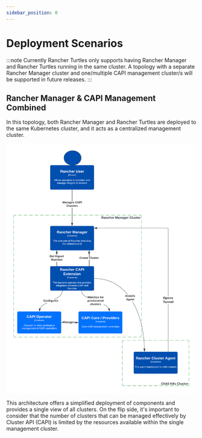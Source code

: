 ```yaml
---
sidebar_position: 0
---
```


# Deployment Scenarios

:::note
Currently Rancher Turtles only supports having Rancher Manager and 
Rancher Turtles running in the same cluster. A topology with a separate Rancher 
Manager cluster and one/multiple CAPI management cluster/s will be supported in 
future releases.
:::

## Rancher Manager & CAPI Management Combined

In this topology, both Rancher Manager and Rancher Turtles are deployed to the 
same Kubernetes cluster, and it acts as a centralized management cluster.

![Rancher Manager & CAPI Management Combined](./in_cluster_topology.png)

This architecture offers a simplified deployment of components and provides a 
single view of all clusters. On the flip side, it's important to consider that 
the number of clusters that can be managed effectively by Cluster API (CAPI) is 
limited by the resources available within the single management cluster. 
